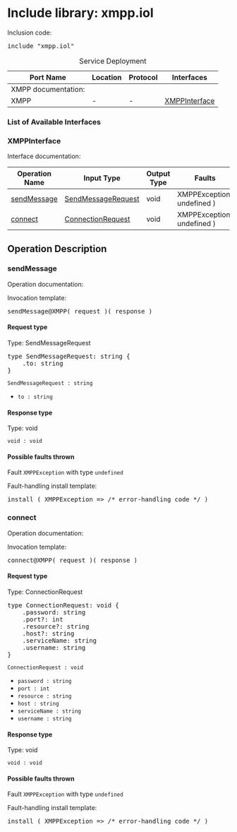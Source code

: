 # Include library: xmpp.iol

Inclusion code: <pre>include "xmpp.iol"</pre>

<table>
  <caption>Service Deployment</caption>
  <thead>
    <tr>
      <th>Port Name</th>
      <th>Location</th>
      <th>Protocol</th>
      <th>Interfaces</th>
    </tr>
  </thead>
  <tbody><tr><td>XMPP documentation: </td></tr>
    <tr>
      <td>XMPP</td>
      <td>-</td>
      <td>-</td>
      <td><a href="#XMPPInterface">XMPPInterface</a></td>
    </tr>
  </tbody>
</table>

<h3>List of Available Interfaces</h3>

<h3 id="XMPPInterface">XMPPInterface</h3>

Interface documentation: 

<table>
  <thead>
    <tr>
      <th>Operation Name</th>
      <th>Input Type</th>
      <th>Output Type</th>
      <th>Faults</th>
    </tr>
  </thead>
  <tbody>
    <tr>
      <td><a href="#sendMessage">sendMessage</a></td>
      <td><a href="#SendMessageRequest">SendMessageRequest</a></td>
      <td>void</td>
      <td>
        XMPPException( undefined )
      </td>
    </tr>
    <tr>
      <td><a href="#connect">connect</a></td>
      <td><a href="#ConnectionRequest">ConnectionRequest</a></td>
      <td>void</td>
      <td>
        XMPPException( undefined )
      </td>
    </tr>
  </tbody>
</table>

<h2>Operation Description</h2>



<h3 id="sendMessage">sendMessage</h3>

Operation documentation: 


Invocation template: 
<pre>sendMessage@XMPP( request )( response )</pre>

<h4 id="SendMessageRequest">Request type</h4>

Type: SendMessageRequest


<pre>type SendMessageRequest: string {
	.to: string
}</pre>

<code>SendMessageRequest : string</code> 

<ul>

  <li><code>to : string</code> 
</li>

</ul>



<h4>Response type</h4>

Type: void




<code>void : void</code> 




<h4>Possible faults thrown</h4>


Fault <code>XMPPException</code> with type <code>undefined</code>

Fault-handling install template: 
<pre>install ( XMPPException => /* error-handling code */ )</pre>




<h3 id="connect">connect</h3>

Operation documentation: 


Invocation template: 
<pre>connect@XMPP( request )( response )</pre>

<h4 id="ConnectionRequest">Request type</h4>

Type: ConnectionRequest


<pre>type ConnectionRequest: void {
	.password: string
	.port?: int
	.resource?: string
	.host?: string
	.serviceName: string
	.username: string
}</pre>

<code>ConnectionRequest : void</code> 

<ul>

  <li><code>password : string</code> 
</li>

  <li><code>port : int</code> 
</li>

  <li><code>resource : string</code> 
</li>

  <li><code>host : string</code> 
</li>

  <li><code>serviceName : string</code> 
</li>

  <li><code>username : string</code> 
</li>

</ul>



<h4>Response type</h4>

Type: void




<code>void : void</code> 




<h4>Possible faults thrown</h4>


Fault <code>XMPPException</code> with type <code>undefined</code>

Fault-handling install template: 
<pre>install ( XMPPException => /* error-handling code */ )</pre>






